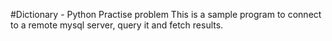 #Dictionary - Python Practise problem
This is a sample program to connect to a remote mysql server, query it and fetch results.